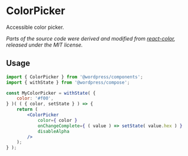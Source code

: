 # ColorPicker

Accessible color picker.

_Parts of the source code were derived and modified from [react-color](https://github.com/casesandberg/react-color/), released under the MIT license._

## Usage

```jsx
import { ColorPicker } from '@wordpress/components';
import { withState } from '@wordpress/compose';

const MyColorPicker = withState( {
	color: '#f00',
} )( ( { color, setState } ) => {
	return (
		<ColorPicker
			color={ color }
			onChangeComplete={ ( value ) => setState( value.hex ) }
			disableAlpha
		/>
	);
} );
```
